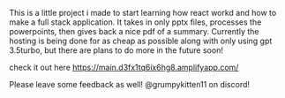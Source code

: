 This is a little project i made to start learning how react workd and how to make a full stack application. 
It takes in only pptx files, processes the powerpoints, then gives back a nice pdf of a summary. 
Currently the hosting is being done for as cheap as possible along with only using gpt 3.5turbo, but
there are plans to do more in the future soon! 

check it out here https://main.d3fx1tq6ix6hg8.amplifyapp.com/

Please leave some feedback as well! @grumpykitten11 on discord!
